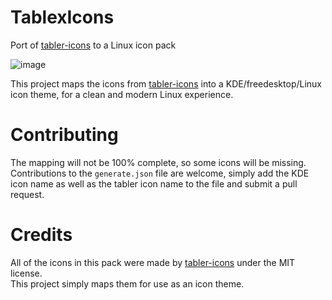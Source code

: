 # TablexIcons
Port of [tabler-icons](https://tabler.io/icons) to a Linux icon pack

![image](https://github.com/user-attachments/assets/e65fb15b-3fe7-40fb-a037-24820d51de36)


This project maps the icons from [tabler-icons](https://tabler.io/icons) into a KDE/freedesktop/Linux icon theme, for a clean and modern Linux experience.

# Contributing

The mapping will not be 100% complete, so some icons will be missing. Contributions to the `generate.json` file are welcome, simply add the KDE icon name as well as the tabler icon name to the file and submit a pull request.

# Credits

All of the icons in this pack were made by [tabler-icons](https://github.com/tabler/tabler-icons) under the MIT license.  
This project simply maps them for use as an icon theme.
